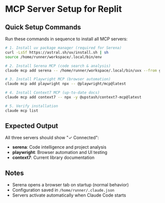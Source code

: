 # MCP Server Setup for Replit

## Quick Setup Commands

Run these commands in sequence to install all MCP servers:

```bash
# 1. Install uv package manager (required for Serena)
curl -LsSf https://astral.sh/uv/install.sh | sh
source /home/runner/workspace/.local/bin/env

# 2. Install Serena MCP (code search & analysis)
claude mcp add serena -- /home/runner/workspace/.local/bin/uvx --from git+https://github.com/oraios/serena serena-mcp-server --project /home/runner/workspace

# 3. Install Playwright MCP (browser automation)
claude mcp add playwright npx -- @playwright/mcp@latest

# 4. Install Context7 MCP (up-to-date docs)
claude mcp add context7 -- npx -y @upstash/context7-mcp@latest

# 5. Verify installation
claude mcp list
```

## Expected Output
All three servers should show "✓ Connected":
- **serena**: Code intelligence and project analysis
- **playwright**: Browser automation and UI testing  
- **context7**: Current library documentation

## Notes
- Serena opens a browser tab on startup (normal behavior)
- Configuration saved in `/home/runner/.claude.json`
- Servers activate automatically when Claude Code starts